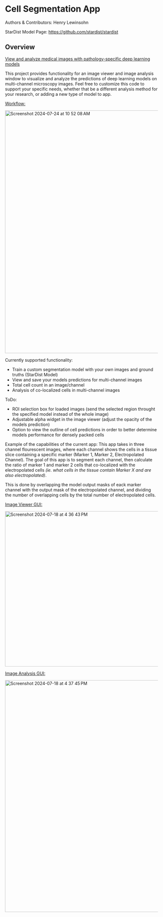 # Cell Segmentation App
Authors & Contributors: Henry Lewinsohn

StarDist Model Page: https://github.com/stardist/stardist

## Overview
<ins>View and analyze medical images with pathology-specific deep learning models</ins>

This project provides functionality for an image viewer and image analysis window to visualize and analyze the predictions of deep learning models on multi-channel microscopy images. Feel free to customize this code to support your specific needs, whether that be a different analysis method for your research, or adding a new type of model to app.


<ins>Workflow:</ins>



<img width="799" alt="Screenshot 2024-07-24 at 10 52 08 AM" src="https://github.com/user-attachments/assets/14c078ba-d458-4d78-8f3b-2f1255c7a28d">



Currently supported functionality:
  - Train a custom segmentation model with your own images and ground truths (StarDist Model)
  - View and save your models predictions for multi-channel images
  - Total cell count in an image/channel
  - Analysis of co-localized cells in multi-channel images

ToDo:
  - ROI selection box for loaded images (send the selected region throught the specified model instead of the whole image)
  - Adjustable alpha widget in the image viewer (adjust the opacity of the models prediction)
  - Option to view the outline of cell predictions in order to better determine models performance for densely packed cells


Example of the capabilities of the current app:
This app takes in three channel flourescent images, where each channel shows the cells in a tissue slice containing a specific marker (Marker 1, Marker 2, Electropolated Channel). The goal of this app is to segment each channel, then calculate the ratio of marker 1 and marker 2 cells that co-localized with the electropolated cells *(ie. what cells in the tissue contain Marker X and are also electropolated)*. 

This is done by overlapping the model output masks of eack marker channel with the output mask of the electropolated channel, and dividing the number of overlapping cells by the total number of electropolated cells.



<ins>Image Viewer GUI:</ins>


<img width="511" alt="Screenshot 2024-07-18 at 4 36 43 PM" src="https://github.com/user-attachments/assets/9df11d9b-764d-4e81-b9b5-d090204f6741">


<ins>Image Analysis GUI:</ins>

<img width="763" alt="Screenshot 2024-07-18 at 4 37 45 PM" src="https://github.com/user-attachments/assets/f8459f68-2a18-47b1-8c74-1190bf11cdff">
